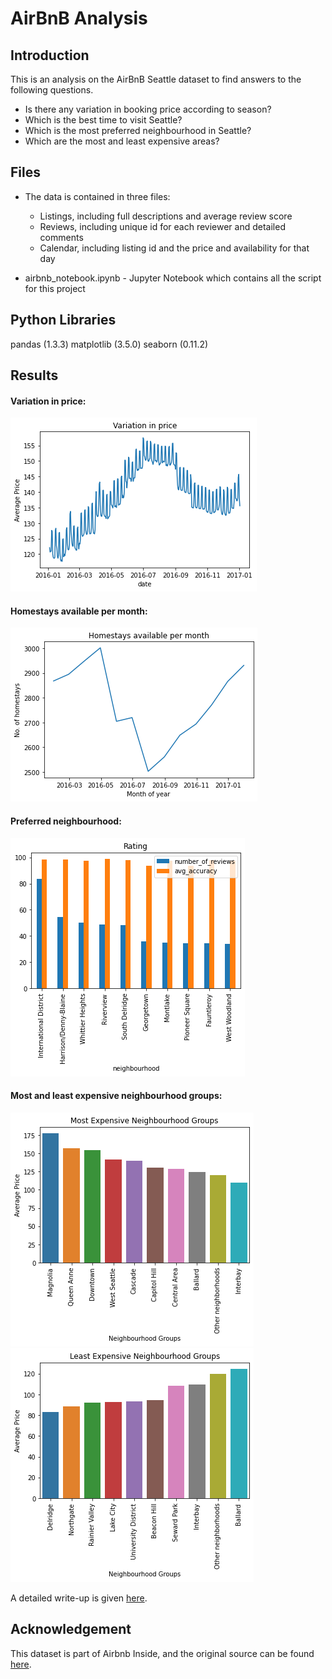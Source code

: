 
# AirBnB Analysis

## Introduction

This is an analysis on the AirBnB Seattle dataset to find answers to the following questions.
* Is there any variation in booking price according to season?
* Which is the best time to visit Seattle?
* Which is the most preferred neighbourhood in Seattle?
* Which are the most and least expensive areas?

## Files

* The data is contained in three files:
    * Listings, including full descriptions and average review score
    * Reviews, including unique id for each reviewer and detailed comments
    * Calendar, including listing id and the price and availability for that day

  
* airbnb_notebook.ipynb - Jupyter Notebook which contains all the script for this project


## Python Libraries 

pandas (1.3.3)
matplotlib (3.5.0)
seaborn (0.11.2)


## Results

#### Variation in price:
<img src="images/1.png"/>

#### Homestays available per month:
<img src="images/3.png"/>

#### Preferred neighbourhood:
<img src="images/4.png"/>

#### Most and least expensive neighbourhood groups:
<img src="images/6.png"/>
<img src="images/5.png"/>

A detailed write-up is given [here](https://medium.com/@induvkrishna/analysis-on-airbnb-homestays-in-seattle-13965bafceb8).


## Acknowledgement
This dataset is part of Airbnb Inside, and the original source can be found [here](http://insideairbnb.com/get-the-data.html).